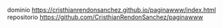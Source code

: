dominio   https://cristhianrendonsanchez.github.io/paginawww/index.html
repositorio https://github.com/CristhianRendonSanchez/paginawww
